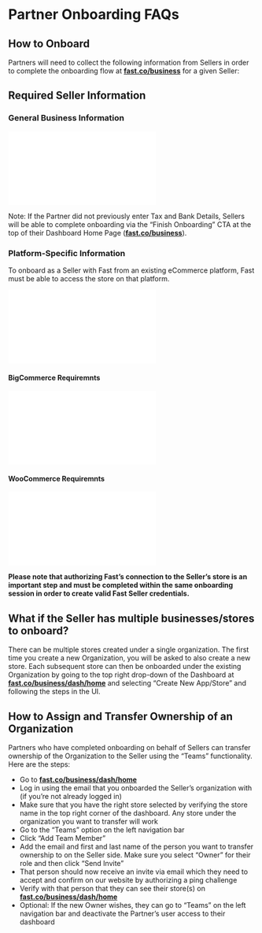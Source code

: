 # Partner Onboarding FAQs

## How to Onboard

Partners will need to collect the following information from Sellers in order to complete the onboarding flow at [**fast.co/business**](https://www.fast.co/business/dash/home) for a given Seller:

## Required Seller Information

### General Business Information

<embed src="../reusables/seller-docs/_required-seller-information.md" />

Note: If the Partner did not previously enter Tax and Bank Details, Sellers will be able to complete onboarding via the “Finish Onboarding” CTA at the top of their Dashboard Home Page ([**fast.co/business**](https://www.fast.co/business/dash/home)).

### Platform-Specific Information

To onboard as a Seller with Fast from an existing eCommerce platform, Fast must be able to access the store on that platform.

<embed src="../reusables/seller-docs/_platform_supported_ecommerce_platforms.md" />

#### BigCommerce Requiremnts

<embed src="../reusables/seller-docs/_platform_bigcommerce_requirements.md" />

#### WooCommerce Requiremnts

<embed src="../reusables/seller-docs/_platform_woocommerce_requirements.md" />

**Please note that authorizing Fast’s connection to the Seller’s store is an important step and must be completed within the same onboarding session in order to create valid Fast Seller credentials.**

## What if the Seller has multiple businesses/stores to onboard?

There can be multiple stores created under a single organization. The first time you create a new Organization, you will be asked to also create a new store. Each subsequent store can then be onboarded under the existing Organization by going to the top right drop-down of the Dashboard at [**fast.co/business/dash/home**](https://fast.co/business/dash/home) and selecting “Create New App/Store” and following the steps in the UI.

## How to Assign and Transfer Ownership of an Organization

Partners who have completed onboarding on behalf of Sellers can transfer ownership of the Organization to the Seller using the “Teams” functionality. Here are the steps:

- Go to [**fast.co/business/dash/home**](https://fast.co/business/dash/home)
- Log in using the email that you onboarded the Seller’s organization with (if you’re not already logged in)
- Make sure that you have the right store selected by verifying the store name in the top right corner of the dashboard. Any store under the organization you want to transfer will work
- Go to the “Teams” option on the left navigation bar
- Click “Add Team Member”
- Add the email and first and last name of the person you want to transfer ownership to on the Seller side. Make sure you select “Owner” for their role and then click “Send Invite”
- That person should now receive an invite via email which they need to accept and confirm on our website by authorizing a ping challenge
- Verify with that person that they can see their store(s) on [**fast.co/business/dash/home**](https://fast.co/business/dash/home)
- Optional: If the new Owner wishes, they can go to “Teams” on the left navigation bar and deactivate the Partner’s user access to their dashboard

